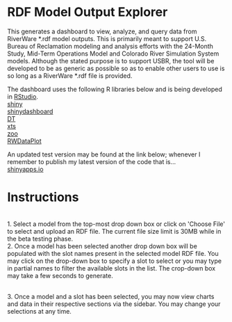 # RDF Model Output Explorer
This generates a dashboard to view, analyze, and query data from RiverWare *.rdf model 
outputs. This is primarily meant to support U.S. Bureau of Reclamation modeling and 
analysis efforts with the 24-Month Study, Mid-Term Operations Model and Colorado River 
Simulation System models. Although the stated purpose is to support USBR, the tool will 
be developed to be as generic as possible so as to enable other users to use is so long 
as a RiverWare *.rdf file is provided.

The dashboard uses the following R libraries below and is being developed in [RStudio](https://www.rstudio.com/).
<BR>[shiny](http://shiny.rstudio.com/)
<BR>[shinydashboard](https://rstudio.github.io/shinydashboard/index.html)
<BR>[DT](https://rstudio.github.io/DT/)
<BR>[xts](https://cran.r-project.org/web/packages/xts/index.html)
<BR>[zoo](https://cran.r-project.org/web/packages/zoo/index.html)
<BR>[RWDataPlot](https://github.com/rabutler/RWDataPlot)

An updated test version may be found at the link below; whenever I remember to publish my latest version of the code that is...
<BR>[shinyapps.io](https://jrocha.shinyapps.io/rdfModelOutputDashboard/)

# Instructions
<BR>1. Select a model from the top-most drop down box or click on 'Choose File' to select and upload an RDF file. The current file size limit is 30MB while in the beta testing phase.
<BR>2. Once a model has been selected another drop down box will be populated with the slot names present in the selected model RDF file. You may click on the drop-down box to specify a slot to select or you may type in partial names to filter the available slots in the list. The crop-down box may take a few seconds to generate. 

<BR>3. Once a model and a slot has been selected, you may now view charts and data in their respective sections via the sidebar. You may change your selections at any time.
